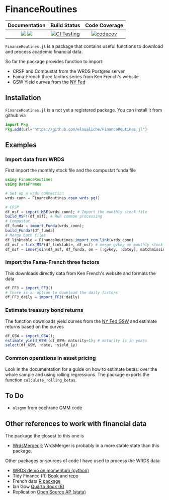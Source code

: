 # FinanceRoutines

| **Documentation**                                                               | **Build Status**                                                                                | **Code Coverage**                                                                                |
|:-------------------------------------------------------------------------------:|:-----------------------------------------------------------------------------------------------:|:------------------------------------------------------------------------------------------------:|
| [![][docs-stable-img]][docs-stable-url] [![][docs-latest-img]][docs-latest-url] | [![CI Testing](https://github.com/eloualiche/FinanceRoutines.jl/actions/workflows/CI.yml/badge.svg?branch=main)](https://github.com/eloualiche/FinanceRoutines.jl/actions/workflows/CI.yml?query=branch%3Amain) | [![codecov](https://codecov.io/gh/eloualiche/FinanceRoutines.jl/graph/badge.svg?token=A6IYNO17NK)](https://codecov.io/gh/eloualiche/FinanceRoutines.jl)


`FinanceRoutines.jl` is a package that contains useful functions to download and process academic financial data.

So far the package provides function to import:

  - CRSP and Compustat from the WRDS Postgres server
  - Fama-French three factors series from Ken French's website
  - GSW Yield curves from the [NY Fed](https://www.federalreserve.gov/pubs/feds/2006/200628/200628abs.html)


## Installation

`FinanceRoutines.jl` is a not yet a registered package.
You can install it from github  via

```julia
import Pkg
Pkg.add(url="https://github.com/eloualiche/FinanceRoutines.jl")
```

## Examples

### Import data from WRDS

First import the monthly stock file and the compustat funda file
```julia
using FinanceRoutines
using DataFrames

# Set up a wrds connection
wrds_conn = FinanceRoutines.open_wrds_pg()

# CRSP
df_msf = import_MSF(wrds_conn); # Import the monthly stock file
build_MSF!(df_msf); # Run common processing
# Compustat
df_funda = import_Funda(wrds_conn);
build_Funda!(df_funda)
# Merge both files
df_linktable = FinanceRoutines.import_ccm_link(wrds_conn)
df_msf = link_MSF(df_linktable, df_msf) # merge gvkey on monthly stock file
df_msf = innerjoin(df_msf, df_funda, on = [:gvkey, :datey], matchmissing=:notequal)
```

### Import the Fama-French three factors

This downloads directly data from Ken French's website and formats the data

```julia
df_FF3 = import_FF3()
# there is an option to download the daily factors
df_FF3_daily = import_FF3(:daily)
```

### Estimate treasury bond returns

The function downloads yield curves from the [NY Fed GSW](https://www.federalreserve.gov/pubs/feds/2006/200628/200628abs.html) and estimate returns based on the curves

```julia
df_GSW = import_GSW();
estimate_yield_GSW!(df_GSW; maturity=1); # maturity is in years
select(df_GSW, :date, :yield_1y)
```

### Common operations in asset pricing

Look in the documentation for a guide on how to estimate betas: over the whole sample and using rolling regressions.
The package exports the function `calculate_rolling_betas`.


## To Do

  - `olsgmm` from cochrane GMM code


## Other references to work with financial data

The package the closest to this one is

- [WrdsMerger.jl](https://github.com/junder873/WRDSMerger.jl); WrdsMerger is probably in a more stable state than this package.


Other packages or sources of code I have used to process the WRDS data

- [WRDS demo on momentum (python)](https://wrds-www.wharton.upenn.edu/documents/1442/wrds_momentum_demo.html)
- Tidy Finance (R) [Book](https://www.tidy-finance.org) and [repo](https://github.com/tidy-finance/website)
- French data [R package](https://nareal.github.io/frenchdata/articles/basic_usage.html)
- Ian Gow [Quarto Book (R)](https://iangow.github.io/far_book/ident.html)
- Replication [Open Source AP (stata)](https://github.com/OpenSourceAP/CrossSection/tree/master)




[docs-stable-img]: https://img.shields.io/badge/docs-stable-blue.svg
[docs-stable-url]: https://eloualiche.github.io/FinanceRoutines.jl/
[docs-latest-img]: https://img.shields.io/badge/docs-latest-blue.svg
[docs-latest-url]: https://eloualiche.github.io/FinanceRoutines.jl/
